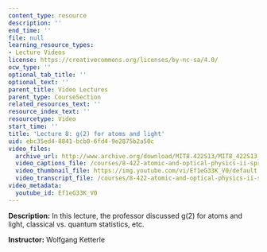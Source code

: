 ```yaml
---
content_type: resource
description: ''
end_time: ''
file: null
learning_resource_types:
- Lecture Videos
license: https://creativecommons.org/licenses/by-nc-sa/4.0/
ocw_type: ''
optional_tab_title: ''
optional_text: ''
parent_title: Video Lectures
parent_type: CourseSection
related_resources_text: ''
resource_index_text: ''
resourcetype: Video
start_time: ''
title: 'Lecture 8: g(2) for atoms and light'
uid: ebc35ed4-8841-bcb0-6fd4-9e2875b2a50c
video_files:
  archive_url: http://www.archive.org/download/MIT8.422S13/MIT8_422S13_lec08_300k.mp4
  video_captions_file: /courses/8-422-atomic-and-optical-physics-ii-spring-2013/41959f693bbd5df3b57d139643ef1d40_Ef1eG33K_V0.vtt
  video_thumbnail_file: https://img.youtube.com/vi/Ef1eG33K_V0/default.jpg
  video_transcript_file: /courses/8-422-atomic-and-optical-physics-ii-spring-2013/4938ab4a8363b3bdc3e97cfda5cb4e66_Ef1eG33K_V0.pdf
video_metadata:
  youtube_id: Ef1eG33K_V0
---
```


**Description:** In this lecture, the professor discussed g(2) for atoms and light, classical vs. quantum statistics, etc.

**Instructor:** Wolfgang Ketterle

